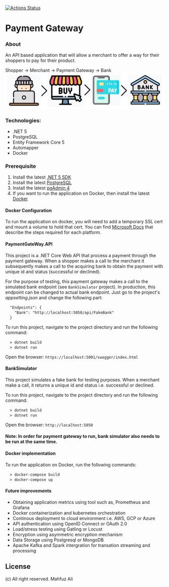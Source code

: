 [![Actions Status](https://github.com/mahfuzali/payment-gateway/workflows/.NET%20Core/badge.svg)](https://github.com/mahfuzali/payment-gateway/actions)

# Payment Gateway

### About 
An API based application that will allow a merchant to offer a way for their shoppers to pay for their product.

Shopper -> Merchant -> Payment Gateway -> Bank
![alt text](online-payment-processes.png)
### Technologies:
- .NET 5
- PostgreSQL 
- Entity Framework Core 5
- Automapper
- Docker

### Prerequisite

1. Install the latest [.NET 5 SDK](https://dotnet.microsoft.com/download/dotnet/5.0)  
2. Install the latest [PostgreSQL](https://www.postgresql.org/download/)
3. Install the latest [pgAdmin 4](https://www.pgadmin.org/download/)
3. If you want to run the application on Docker, then install the latest [Docker](https://www.docker.com/products/docker-desktop)  

#### Docker Configuration
To run the application on docker, you will need to add a temporary SSL cert and mount a volume to hold that cert.
You can find [Microsoft Docs](https://docs.microsoft.com/en-us/aspnet/core/security/docker-https) that describe the steps required for each platform.

#### PaymentGateWay.API

This project is a .NET Core Web API that process a payment through the payment gateway. When a shopper makes a call to the merchant it subsequently makes a call to the acquiring bank to obtain the payment with unique id and status (successful or declined).

For the purpose of testing, this payment gateway makes a call to the simulated bank endpoint (see `BankSimulator` project). In production, this endpoint can be changed to actual bank endpoint. Just go to the project's *appsetting.json* and change the following part:
  
  ```console
    "Endpoints": {
      "Bank": "http://localhost:5050/api/FakeBank"
    }
  ```

To run this project, navigate to the project directory and run the following command:
```console
  > dotnet build
  > dotnet run
```
Open the browser: `https://localhost:5001/swagger/index.html`

#### BankSimulator
This project simulates a fake bank for testing purposes. When a merchant make a call, it returns a unique id and status i.e. successful or declined.

To run this project, navigate to the project directory and run the following command:
```console
  > dotnet build
  > dotnet run
```
Open the browser: `http://localhost:5050`


#### Note: In order for payment gateway to run, bank simulator also needs to be run at the same time.



#### Docker implementation
To run the application on Docker, run the following commands:

```console
  > docker-compose build
  > docker-compose up
```

#### Future improvements
* Obtaining application metrics using tool such as, Prometheus and Grafana
* Docker containerization and kubernetes orchestration
* Continous deployment to cloud environment i.e. AWS, GCP or Azure
* API authentication using OpenID Connect or OAuth 2.0 
* Load/stress testing using Gatling or Locust
* Encryption using asymmetric encryption mechanism
* Data Storage using Postgresql or MongoDB
* Apache Kafka and Spark intergration for transation streaming and processing


## License

(c) All right reserved. Mahfuz Ali

